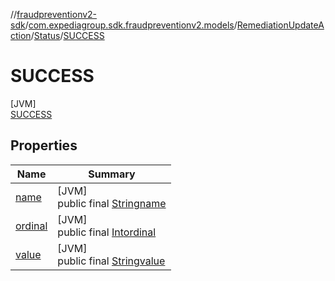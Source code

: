 //[fraudpreventionv2-sdk](../../../../../index.md)/[com.expediagroup.sdk.fraudpreventionv2.models](../../../index.md)/[RemediationUpdateAction](../../index.md)/[Status](../index.md)/[SUCCESS](index.md)

# SUCCESS

[JVM]\
[SUCCESS](index.md)

## Properties

| Name | Summary |
|---|---|
| [name](../../../-verification-type/_3_-d-s/index.md#-372974862%2FProperties%2F-173342751) | [JVM]<br>public final [String](https://kotlinlang.org/api/latest/jvm/stdlib/kotlin/-string/index.html)[name](../../../-verification-type/_3_-d-s/index.md#-372974862%2FProperties%2F-173342751) |
| [ordinal](../../../-verification-type/_3_-d-s/index.md#-739389684%2FProperties%2F-173342751) | [JVM]<br>public final [Int](https://kotlinlang.org/api/latest/jvm/stdlib/kotlin/-int/index.html)[ordinal](../../../-verification-type/_3_-d-s/index.md#-739389684%2FProperties%2F-173342751) |
| [value](../-f-a-i-l-e-d/index.md#-521132286%2FProperties%2F-173342751) | [JVM]<br>public final [String](https://kotlinlang.org/api/latest/jvm/stdlib/kotlin/-string/index.html)[value](../-f-a-i-l-e-d/index.md#-521132286%2FProperties%2F-173342751) |
